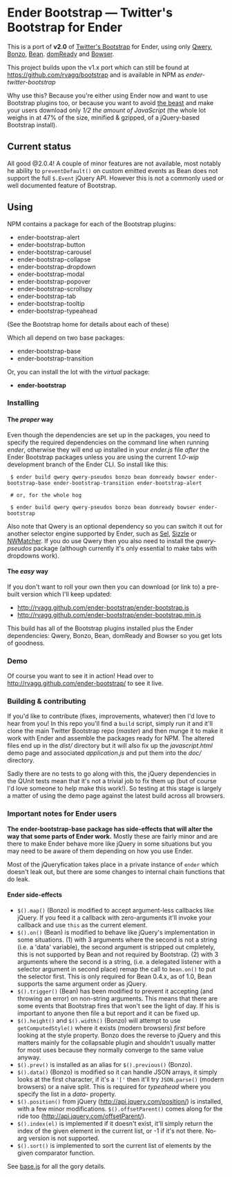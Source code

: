 # Ender Bootstrap &mdash; Twitter's Bootstrap for Ender

This is a port of **v2.0** of [Twitter's
Bootstrap](http://twitter.github.com/bootstrap) for Ender, using only
[Qwery](https://github.com/ded/qwery),
[Bonzo](https://github.com/ded/bonzo),
[Bean](https://github.com/fat/bean).
[domReady](https://github.com/ded/domready) and
[Bowser](https://github.com/ded/bowser).

This project builds upon the v1.x port which can still be found at
https://github.com/rvagg/bootstrap and is available in NPM as
*ender-twitter-bootstrap*

Why use this? Because you're either using Ender now and want to use
Bootstrap plugins too, or because you want to avoid [the
beast](http://jquery.com) and make your users download only *1/2 the
amount of JavaScript* (the whole lot weighs in at 47% of the size,
minified & gzipped, of a jQuery-based Bootstrap install).

## Current status

All good @2.0.4! A couple of minor features are not available, most notably
he ability to `preventDefault()` on custom emitted events as Bean does
not support the full `$.Event` jQuery API. However this is not a commonly
used or well documented feature of Bootstrap.

## Using

NPM contains a package for each of the Bootstrap plugins:

 * ender-bootstrap-alert
 * ender-bootstrap-button
 * ender-bootstrap-carousel
 * ender-bootstrap-collapse
 * ender-bootstrap-dropdown
 * ender-bootstrap-modal
 * ender-bootstrap-popover
 * ender-bootstrap-scrollspy
 * ender-bootstrap-tab
 * ender-bootstrap-tooltip
 * ender-bootstrap-typeahead

(See the Bootstrap home for details about each of these)

Which all depend on two base packages:

 * ender-bootstrap-base
 * ender-bootstrap-transition

Or, you can install the lot with the *virtual* package:

 * **ender-bootstrap**

### Installing

#### The *proper* way

Even though the dependencies are set up in the packages, you need to
specify the required dependencies on the command line when running
*ender*, otherwise they will end up installed in your *ender.js* file
*after* the Ender Bootstrap packages unless you are using the current
*1.0-wip* development branch of the Ender CLI. So install like this:

```
 $ ender build qwery qwery-pseudos bonzo bean domready bowser ender-bootstrap-base ender-bootstrap-transition ender-bootstrap-alert

 # or, for the whole hog

 $ ender build qwery qwery-pseudos bonzo bean domready bowser ender-bootstrap
```

Also note that Qwery is an optional dependency so you can switch it
out for another selector engine supported by Ender, such as
[Sel](https://github.com/amccollum/sel),
[Sizzle](https://github.com/jquery/sizzle) or
[NWMatcher](https://github.com/dperini/nwmatcher). If you do use Qwery
then you also need to install the *qwery-pseudos* package (although
currently it's only essential to make tabs with dropdowns work).

#### The *easy* way

If you don't want to roll your own then you can download (or link to) a
pre-built version which I'll keep updated:

 * http://rvagg.github.com/ender-bootstrap/ender-bootstrap.js
 * http://rvagg.github.com/ender-bootstrap/ender-bootstrap.min.js

This build has all of the Bootstrap plugins installed plus the Ender
dependencies: Qwery, Bonzo, Bean, domReady and Bowser so you get lots of
goodness.

### Demo

Of course you want to see it in action! Head over to
http://rvagg.github.com/ender-bootstrap/ to see it live.

### Building & contributing

If you'd like to contribute (fixes, improvements, whatever) then I'd
love to hear from you! In this repo you'll find a `build` script, simply
run it and it'll clone the main Twitter Bootstrap repo (*master*) and
then munge it to make it work with Ender and assemble the packages ready
for NPM. The altered files end up in the *dist/* directory but it will
also fix up the *javascript.html* demo page and associated
*application.js* and put them into the *doc/* directory.

Sadly there are no tests to go along with this, the jQuery dependencies
in the QUnit tests mean that it's not a trivial job to fix them up (but
of course I'd love someone to help make this work!). So testing at this
stage is largely a matter of using the demo page against the latest
build across all browsers.

### Important notes for Ender users

**The ender-bootstrap-base package has side-effects that will alter the
way that some parts of Ender work.** Mostly these are fairly minor and
are there to make Ender behave more like jQuery in some situations but
you may need to be aware of them depending on how you use Ender.

Most of the jQueryfication takes place in a private instance of `ender`
which doesn't leak out, but there are some changes to internal chain
functions that do leak.

#### Ender side-effects

 * `$().map()` (Bonzo) is modified to accept argument-less callbacks
   like jQuery. If you feed it a callback with zero-arguments it'll
   invoke your callback and use `this` as the current element.
 * `$().on()` (Bean) is modified to behave like jQuery's implementation
   in some situations. (1) with 3 arguments where the second is not a
   string (i.e. a 'data' variable), the second argument is stripped out
   cmpletely, this is not supported by Bean and not required by
   Bootstrap. (2) with 3 arguments where the second is a string, (i.e. a
   delegated listener with a selector argument in second place) remap
   the call to `bean.on()` to put the selector first. This is only required
   for Bean 0.4.x, as of 1.0, Bean supports the same argument order as
   jQuery.
 * `$().trigger()` (Bean) has been modified to prevent it accepting (and
   throwing an error) on non-string arguments. This means that there are
   some events that Bootstrap fires that won't see the light of day. If
   his is important to anyone then file a but report and it can be
   fixed up.
 * `$().height()` and `$().width()` (Bonzo) will attempt to use
   `getComputedStyle()` where it exists (modern browsers) *first* before
   looking at the style property. Bonzo does the reverse to jQuery and
   this matters mainly for the collapsable plugin and shouldn't usually
   matter for most uses because they normally converge to the same value
   anyway.
 * `$().prev()` is installed as an alias for `$().previous()` (Bonzo).
 * `$().data()` (Bonzo) is modified so it can handle JSON arrays, it
   simply looks at the first character, if it's a `'['` then it'll try
   `JSON.parse()` (modern browsers) or a naive split. This is required
   for *typeahead* where you specify the list in a *data-* property.
 * `$().position()` from jQuery (http://api.jquery.com/position/) is
   installed, with a few minor modifications. `$().offsetParent()` comes
   along for the ride too (http://api.jquery.com/offsetParent/).
 * `$().index(el)` is implemented if it doesn't exist, it'll simply return
   the index of the given element in the current list, or -1 if it's not
   there. No-arg version is not supported.
 * `$().sort()` is implemented to sort the current list of elements by
   the given comparator function.

See
[base.js](https://github.com/rvagg/ender-bootstrap/blob/master/base/base.js)
for all the gory details.
